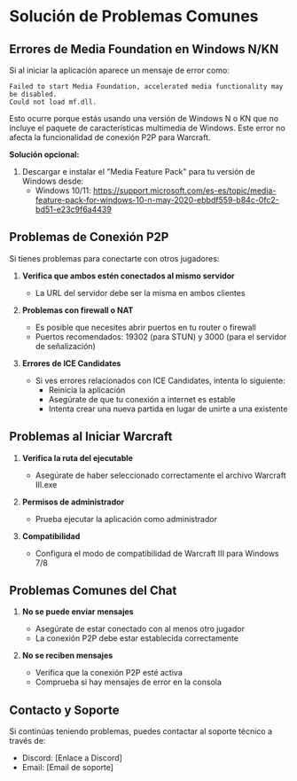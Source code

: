 # Solución de Problemas Comunes

## Errores de Media Foundation en Windows N/KN

Si al iniciar la aplicación aparece un mensaje de error como:

```
Failed to start Media Foundation, accelerated media functionality may be disabled. 
Could not load mf.dll.
```

Esto ocurre porque estás usando una versión de Windows N o KN que no incluye el paquete de características multimedia de Windows. Este error no afecta la funcionalidad de conexión P2P para Warcraft.

**Solución opcional:**

1. Descargar e instalar el "Media Feature Pack" para tu versión de Windows desde:
   - Windows 10/11: https://support.microsoft.com/es-es/topic/media-feature-pack-for-windows-10-n-may-2020-ebbdf559-b84c-0fc2-bd51-e23c9f6a4439

## Problemas de Conexión P2P

Si tienes problemas para conectarte con otros jugadores:

1. **Verifica que ambos estén conectados al mismo servidor**
   - La URL del servidor debe ser la misma en ambos clientes

2. **Problemas con firewall o NAT**
   - Es posible que necesites abrir puertos en tu router o firewall
   - Puertos recomendados: 19302 (para STUN) y 3000 (para el servidor de señalización)

3. **Errores de ICE Candidates**
   - Si ves errores relacionados con ICE Candidates, intenta lo siguiente:
     - Reinicia la aplicación
     - Asegúrate de que tu conexión a internet es estable
     - Intenta crear una nueva partida en lugar de unirte a una existente

## Problemas al Iniciar Warcraft

1. **Verifica la ruta del ejecutable**
   - Asegúrate de haber seleccionado correctamente el archivo Warcraft III.exe

2. **Permisos de administrador**
   - Prueba ejecutar la aplicación como administrador

3. **Compatibilidad**
   - Configura el modo de compatibilidad de Warcraft III para Windows 7/8

## Problemas Comunes del Chat

1. **No se puede enviar mensajes**
   - Asegúrate de estar conectado con al menos otro jugador
   - La conexión P2P debe estar establecida correctamente

2. **No se reciben mensajes**
   - Verifica que la conexión P2P esté activa
   - Comprueba si hay mensajes de error en la consola

## Contacto y Soporte

Si continúas teniendo problemas, puedes contactar al soporte técnico a través de:

- Discord: [Enlace a Discord]
- Email: [Email de soporte] 